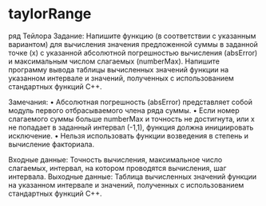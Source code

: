 # taylorRange
ряд Тейлора
Задание: 
Напишите функцию (в соответствии с указанным вариантом) для вычисления значения предложенной суммы в заданной точке (x) с указанной абсолютной погрешностью вычисления (absError)
и максимальным числом слагаемых (numberMax).
Напишите программу вывода таблицы вычисленных значений функции на указанном интервале и значений, полученных с использованием стандартных функций C++.
 
Замечания:
• Абсолютная погрешность (absError) представляет собой модуль первого отбрасываемого члена ряда суммы.
• Если номер слагаемого суммы больше numberMax и точность не достигнута, или x не попадает в заданный интервал (-1,1), функция должна инициировать исключение.
• Нельзя использовать функции возведения в степень и вычисление факториала.

Входные данные: Точность вычисления, максимальное число слагаемых, интервал, на котором проводятся вычисления, шаг интервала.
Выходные данные: Таблица вычисленных значений функции на указанном интервале и значений, полученных с использованием стандартных функций C++.
